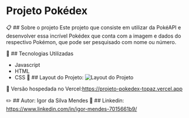 # Projeto Pokédex 
:clipboard:   ## Sobre o projeto 
Este projeto que consiste em utilizar da PokéAPI e desenvolver essa incrível Pokédex que conta com a imagem e dados do respectivo Pokémon, que pode ser pesquisado com nome ou número.

:page_with_curl:  ## Tecnologias Utilizadas 
- Javascript
- HTML
- CSS
:page_facing_up: ## Layout do Projeto: 
![Layout do Projeto](https://github.com/IgorSnake19/assets/blob/main/projeto-pokedex/pokedex.gif)

:pushpin: Versão hospedada no Vercel:https://projeto-pokedex-topaz.vercel.app

:pencil2: ## Autor:  Igor da Silva Mendes
:paperclip: ## Linkedin:  https://www.linkedin.com/in/igor-mendes-7015661b9/
